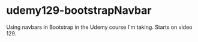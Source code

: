 # udemy129-bootstrapNavbar
Using navbars in Bootstrap in the Udemy course I'm taking. Starts on video 129.
